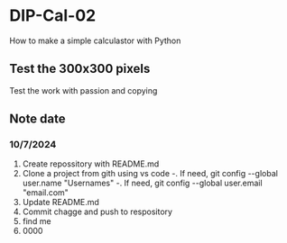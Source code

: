 # DIP-Cal-02
How to make a simple calculastor with Python

## Test the 300x300 pixels
Test the work with passion and copying

## Note date
### 10/7/2024
1. Create repossitory with README.md
2. Clone a project from gith using vs code
    -. If need, git config --global user.name "Usernames"
    -. If need, git config --global user.email "email.com"
3. Update README.md
4. Commit chagge and push to respository
5. find me
6. 0000
